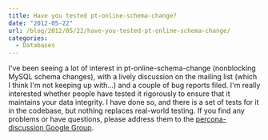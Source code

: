 ```yaml
---
title: Have you tested pt-online-schema-change?
date: "2012-05-22"
url: /blog/2012/05/22/have-you-tested-pt-online-schema-change/
categories:
  - Databases
---
```

I've been seeing a lot of interest in pt-online-schema-change (nonblocking MySQL schema changes), with a lively discussion on the mailing list (which I think I'm not keeping up with...) and a couple of bug reports filed. I'm really interested whether people have tested it rigorously to ensure that it maintains your data integrity. I have done so, and there is a set of tests for it in the codebase, but nothing replaces real-world testing. If you find any problems or have questions, please address them to the [percona-discussion Google Group][1].

 [1]: https://groups.google.com/forum/?fromgroups#!forum/percona-discussion
